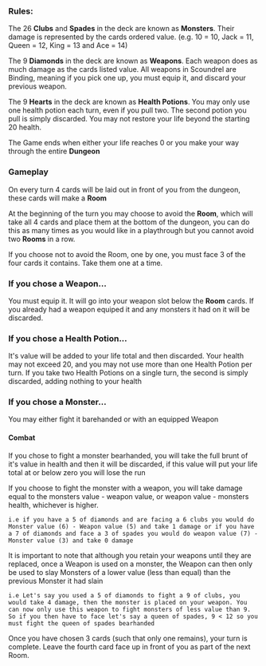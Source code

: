 ### Rules:
The 26 **Clubs** and **Spades** in the deck are known as **Monsters**. Their damage is represented by the cards ordered value. (e.g. 10 = 10, Jack = 11, Queen = 12, King = 13 and Ace = 14)

The 9 **Diamonds** in the deck are known as **Weapons**. Each weapon does as much damage as the cards listed value. All weapons in Scoundrel are Binding, meaning if you pick one up, you must equip it, and discard your previous weapon.

The 9 **Hearts** in the deck are known as **Health Potions**. You may only use one health potion each turn, even if you pull two. The second potion you pull is simply discarded. You may not restore your life beyond the starting 20 health.

The Game ends when either your life reaches 0 or you make your way through the entire **Dungeon**

### Gameplay
On every turn 4 cards will be laid out in front of you from the dungeon, these cards will make a **Room**

At the beginning of the turn you may choose to avoid the **Room**, which will take all 4 cards and place them at the bottom of the dungeon, you can do this as many times as you would like in a playthrough but you cannot avoid two **Rooms** in a row.

If you choose not to avoid the Room, one by one, you must face 3 of the four cards it contains.
Take them one at a time.

### If you chose a Weapon...
You must equip it. It will go into your weapon slot below the **Room** cards. If you already had a weapon equiped it and any monsters it had on it will be discarded. 

### If you chose a Health Potion...
It's value will be added to your life total and then discarded. Your health may not exceed 20, and you may not use
more than one Health Potion per turn. If you take two Health Potions on a single turn, the second is
simply discarded, adding nothing to your health

### If you chose a Monster...
You may either fight it barehanded or with an equipped Weapon

#### Combat
If you chose to fight a monster bearhanded, you will take the full brunt of it's value in health and then it will be discarded, if this value will put your life total at or below zero you will lose the run

If you choose to fight the monster with a weapon, you will take damage equal to the monsters value - weapon value, or weapon value - monsters health, whichever is higher. 

    i.e if you have a 5 of diamonds and are facing a 6 clubs you would do Monster value (6) - Weapon value (5) and take 1 damage or if you have a 7 of diamonds and face a 3 of spades you would do weapon value (7) - Monster value (3) and take 0 damage 

It is important to note that although you retain your weapons until they are replaced, once a Weapon is used on a monster, the Weapon can then only be used to slay Monsters of a lower value (less than equal) than the previous Monster it had slain 

    i.e Let's say you used a 5 of diamonds to fight a 9 of clubs, you would take 4 damage, then the monster is placed on your weapon. You can now only use this weapon to fight monsters of less value than 9. So if you then have to face let's say a queen of spades, 9 < 12 so you must fight the queen of spades bearhanded

Once you have chosen 3 cards (such that only one remains), your turn is complete. Leave the fourth card
face up in front of you as part of the next Room.